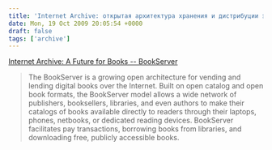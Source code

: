 ```yaml
---
title: 'Internet Archive: открытая архитектура хранения и дистрибуции электронных книг'
date: Mon, 19 Oct 2009 20:05:54 +0000
draft: false
tags: ['archive']
---
```


[Internet Archive: A Future for Books -- BookServer](http://www.archive.org/bookserver)  

> The BookServer is a growing open architecture for vending and lending digital books over the Internet. Built on open catalog and open book formats, the BookServer model allows a wide network of publishers, booksellers, libraries, and even authors to make their catalogs of books available directly to readers through their laptops, phones, netbooks, or dedicated reading devices. BookServer facilitates pay transactions, borrowing books from libraries, and downloading free, publicly accessible books.